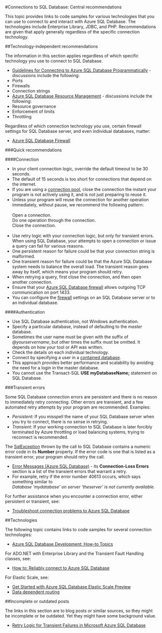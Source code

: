 <properties 
	pageTitle="Connections to Azure SQL Database: Central recommendations" 
	description="A central topic that provides links to more specific topics about various drivers, such as ADO.NET and PHP, for connecting to Azure SQL Database." 
	services="sql-database" 
	documentationCenter="" 
	authors="MightyPen" 
	manager="jeffreyg" 
	editor=""/>


<tags 
	ms.service="sql-database" 
	ms.workload="sql-database" 
	ms.tgt_pltfrm="na" 
	ms.devlang="na" 
	ms.topic="article" 
	ms.date="03/19/2015" 
	ms.author="genemi"/>


#Connections to SQL Database: Central recommendations


<!--
GeneMi , 2015-March-19 Thursday 15:41pm
sql-database-connect-central-recommendations.md
sql-database-connect-*.md

Re SqlException, not .HResult, rather .Number.
-->


This topic provides links to code samples for various technologies that you can use to connect to and interact with Azure SQL Database. The technologies include Enterprise Library, JDBC, and PHP. Recommendations are given that apply generally regardless of the specific connection technology.


##Technology-independent recommendations


The information in this section applies regardless of which specific technology you use to connect to SQL Database.


- [Guidelines for Connecting to Azure SQL Database Programmatically](http://msdn.microsoft.com/library/azure/ee336282.aspx) - discussions include the following:
 - Ports
 - Firewalls
 - Connection strings
- [Azure SQL Database Resource Management](https://msdn.microsoft.com/library/azure/dn338083.aspx) - discussions include the following:
 - Resource governance
 - Enforcement of limits
 - Throttling


Regardless of which connection technology you use, certain firewall settings for SQL Database server, and even individual databases, matter:


- [Azure SQL Database Firewall](https://msdn.microsoft.com/library/azure/ee621782.aspx)


###Quick recommendations


####Connection


- In your client connection logic, override the default timeout to be 30 seconds.
 - The default of 15 seconds is too short for connections that depend on the internet.
- If you are using a [connection pool](http://msdn.microsoft.com/library/8xx3tyca.aspx), close the connection the instant your program is not actively using it, and is not just preparing to reuse it.
 - Unless your program will reuse the connection for another operation immediately, without pause, we recommend the following pattern:
<br/><br/>Open a connection.
<br/>Do one operation through the connection.
<br/>Close the connection.<br/><br/>
- Use retry logic with your connection logic, but only for transient errors. When using SQL Database, your attempts to open a connection or issue a query can fail for various reasons.
 - One persistent reason for failure could be that your connection string is malformed.
 - One transient reason for failure could be that the Azure SQL Database system needs to balance the overall load. The transient reason goes away by itself, which means your program should retry.
 - When retrying a query, first close the connection, and then open another connection.
- Ensure that your [Azure SQL Database firewall](http://msdn.microsoft.com/library/ee621782.aspx) allows outgoing TCP communication on port 1433.
 - You can configure the [firewall](http://msdn.microsoft.com/library/azure/ee621782.aspx) settings on an SQL Database server or to an individual database.


####Authentication


- Use SQL Database authentication, not Windows authentication.
- Specify a particular database, instead of defaulting to the *master* database.
- Sometimes the user name must be given with the suffix of *@yourservername*, but other times the suffix must be omitted. It depends on how your tool or API was written.
 - Check the details on each individual technology.
- Connect by specifying a user in a [contained database](http://msdn.microsoft.com/library/ff929071.aspx).
 - This approach provides better performance and scalability by avoiding the need for a login in the master database.
 - You cannot use the Transact-SQL **USE myDatabaseName;** statement on SQL Database.


###Transient errors


Some SQL Database connection errors are persistent and there is no reason to immediately retry connecting. Other errors are transient, and a few automated retry attempts by your program are recommended. Examples:


- *Persistent:* If you misspell the name of your SQL Database server when you try to connect, there is no sense in retrying.
- *Transient:* If your working connection to SQL Database is later forcibly terminated by Azure throttling or load balancing systems, trying to reconnect is recommended.


The [SqlException](https://msdn.microsoft.com/library/system.data.sqlclient.sqlexception.aspx) thrown by the call to SQL Database contains a numeric error code in its **Number** property. If the error code is one that is listed as a transient error, your program should retry the call.


- [Error Messages (Azure SQL Database)](http://msdn.microsoft.com/library/azure/ff394106.aspx) - its **Connection-Loss Errors** section is a list of the transient errors that warrant a retry.
 - For example, retry if the error number 40613 occurs, which says something similar to<br/>*Database 'mydatabase' on server 'theserver' is not currently available.*


For further assistance when you encounter a connection error, either persistent or transient, see:


- [Troubleshoot connection problems to Azure SQL Database](http://support.microsoft.com/en-us/kb/2980233/en-us)


##Technologies


The following topic contains links to code samples for several connection technologies:


- [Azure SQL Database Development: How-to Topics](http://msdn.microsoft.com/library/azure/ee621787.aspx)


For ADO.NET with Enterprise Library and the Transient Fault Handling classes, see:


- [How to: Reliably connect to Azure SQL Database](http://msdn.microsoft.com/library/azure/dn864744.aspx)


For Elastic Scale, see:


- [Get Started with Azure SQL Database Elastic Scale Preview](sql-database-elastic-scale-get-started.md)
- [Data dependent routing](sql-database-elastic-scale-data-dependent-routing.md)


##Incomplete or outdated posts


The links in this section are to blog posts or similar sources, so they might be incomplete or be outdated. Yet they might have some background value.


- [Retry Logic for Transient Failures in Microsoft Azure SQL Database](http://social.technet.microsoft.com/wiki/contents/articles/4235.retry-logic-for-transient-failures-in-windows-azure-sql-database.aspx)

<!-- -->

